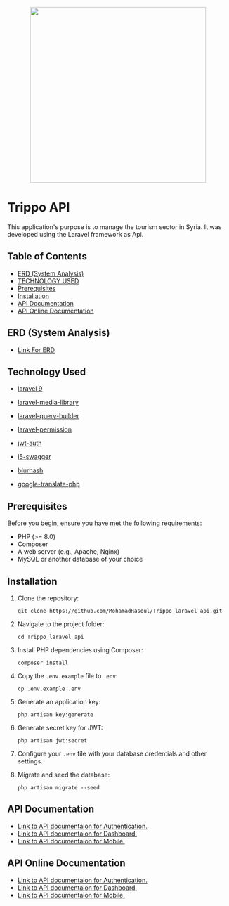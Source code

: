 <p align="center"><a href="https://laravel.com" target="_blank"><img src="https://raw.githubusercontent.com/laravel/art/master/logo-lockup/5%20SVG/2%20CMYK/1%20Full%20Color/laravel-logolockup-cmyk-red.svg" width="400"></a></p>



# Trippo API

This application's purpose is to manage the tourism sector in Syria.
It was developed using the Laravel framework as Api.



## Table of Contents

- [ERD (System Analysis)](#ERD-(System-Analysis))
- [TECHNOLOGY USED](#technology-used)
- [Prerequisites](#prerequisites)
- [Installation](#installation)
- [API Documentation](#api-documentation)
- [API Online Documentation](#api-online-documentation)




## ERD (System Analysis)
* [Link For ERD](https://drive.google.com/file/d/1vECQYHMuVvdXJagBGJBfsOhd3OLF76NH/view)


## Technology Used
* [laravel 9](https://laravel.com/docs/9.x/releases)

* [laravel-media-library](https://spatie.be/docs/laravel-medialibrary)

* [laravel-query-builder](https://spatie.be/docs/laravel-query-builder)

* [laravel-permission](https://spatie.be/docs/laravel-permission)

* [jwt-auth](https://github.com/PHP-Open-Source-Saver/jwt-auth)

* [l5-swagger](https://github.com/DarkaOnLine/L5-Swagger)

* [blurhash](https://github.com/bepsvpt/blurhash)

* [google-translate-php](https://github.com/Stichoza/google-translate-php)

## Prerequisites

Before you begin, ensure you have met the following requirements:
- PHP (>= 8.0)
- Composer
- A web server (e.g., Apache, Nginx)
- MySQL or another database of your choice


## Installation

1. Clone the repository:
    ```shell script
    git clone https://github.com/MohamadRasoul/Trippo_laravel_api.git
    ```


2. Navigate to the project folder:
    ```shell script
    cd Trippo_laravel_api
    ```

3. Install PHP dependencies using Composer:
    ```shell script
    composer install
    ```


4. Copy the `.env.example` file to `.env`:
    ```shell script
    cp .env.example .env
    ```

5. Generate an application key:
    ```shell script
    php artisan key:generate
    ```

6. Generate secret key for JWT:
    ```shell script
    php artisan jwt:secret
    ```

7. Configure your `.env` file with your database credentials and other settings.

8. Migrate and seed the database:
    ```shell script
    php artisan migrate --seed
    ```


## API Documentation
* [Link to API documentaion for Authentication.](http://localhost:8000/api/docs/auth)
* [Link to API documentaion for Dashboard.](http://localhost:8000/api/docs/dashboard)
* [Link to API documentaion for Mobile.](http://localhost:8000/api/docs/mobile)



## API Online Documentation
* [Link to API documentaion for Authentication.](https://trippo.mohamad-rasoul.website/api/docs/auth)
* [Link to API documentaion for Dashboard.](https://trippo.mohamad-rasoul.website/api/docs/dashboard)
* [Link to API documentaion for Mobile.](https://trippo.mohamad-rasoul.website/api/docs/mobile)



